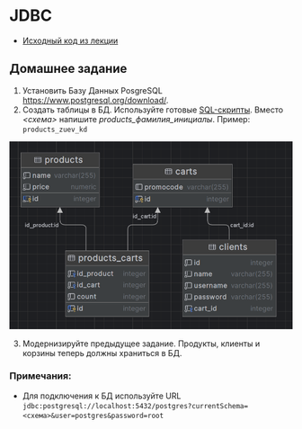 # JDBC

- [Исходный код из лекции](https://github.com/ZuevKirill95/spring-practice-source-code/tree/main/jdbc)

## Домашнее задание

1. Установить Базу Данных PosgreSQL https://www.postgresql.org/download/.
2. Создать таблицы в БД. Используйте готовые [SQL-скрипты](data.sql). Вместо _<схема>_ напишите
   _products_фамилия_инициалы_.
   Пример: `products_zuev_kd`

![img.png](img.png)

3. Модернизируйте предыдущее задание. Продукты, клиенты и корзины теперь должны храниться в БД.

### Примечания:

- Для подключения к БД используйте
  URL `jdbc:postgresql://localhost:5432/postgres?currentSchema=<cхема>&user=postgres&password=root`
